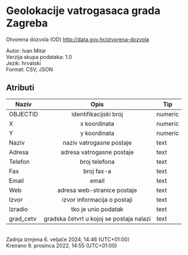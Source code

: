 # Geolokacije vatrogasaca grada Zagreba

Otvorena dozvola (OD)
<http://data.gov.hr/otvorena-dozvola>

Autor: Ivan Mitar  
Verzija skupa podataka: 1.0  
Jezik: hrvatski  
Format: CSV, JSON

## Atributi

| Naziv     |                   Opis                   | Tip     |
| --------- | :--------------------------------------: | ------- |
| OBJECTID  |          identifikacijski broj           | numeric |
| X         |               x koordinata               | numeric |
| Y         |               y koordinata               | numeric |
| Naziv     |         naziv vatrogasne postaje         | text    |
| Adresa    |        adresa vatrogasne postaje         | text    |
| Telefon   |              broj telefona               | text    |
| Fax       |                broj fax-a                | text    |
| Email     |                  email                   | text    |
| Web       |       adresa web-stranice postaje        | text    |
| Izvor     |       izvor informacija o postaji        | text    |
| Izradio   |           tko je unio podatak            | text    |
| grad_cetv | gradska četvrt u kojoj se postaja nalazi | text    |

\
Zadnja izmjena 6. veljače 2024, 14:46 (UTC+01:00)  
Kreirano 9. prosinca 2022, 14:55 (UTC+01:00)
